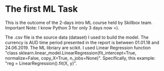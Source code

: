 # The first ML Task
This is the outcome of the 2-days intro ML course held by Skillbox team.
Important Note: I know Python 3 for only 3 days now =).

The .csv file is the source data (dataset) I used to build the model. The currency is AUD time period presented in the report is between 01.01.18 and 24.06.2019.
The ML libriary are scikit. I used Linear Regression function "class sklearn.linear_model.LinearRegression(fit_intercept=True, normalize=False, copy_X=True, n_jobs=None)".
Specifically, this example: "reg = LinearRegression().fit(X, y)".

